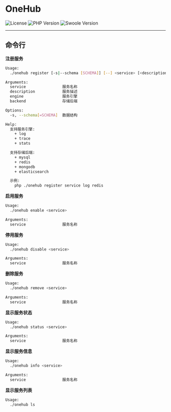 # OneHub

![License](https://img.shields.io/badge/License-Apache_2.0-d33d3b.svg)
![PHP Version](https://img.shields.io/badge/PHP-7.2.7-8892be.svg)
![Swoole Version](https://img.shields.io/badge/Swoole-2.2.0-108cdd.svg)

---

## 命令行

**注册服务**

```bash
Usage:
  ./onehub register [-s|--schema [SCHEMA]] [--] <service> [<description> [<engine> [<backend>]]]

Arguments:
  service                服务名称
  description            服务描述
  engine                 服务引擎
  backend                存储后端

Options:
  -s, --schema[=SCHEMA]  数据结构

Help:
  支持服务引擎:
    + log
    + trace
    + stats

  支持存储后端:
    + mysql
    + redis
    + mongodb
    + elasticsearch

  示例:
    php ./onehub register service log redis
```


**启用服务**

```bash
Usage:
  ./onehub enable <service>

Arguments:
  service                服务名称
```


**停用服务**

```bash
Usage:
  ./onehub disable <service>

Arguments:
  service                服务名称
```


**删除服务**

```bash
Usage:
  ./onehub remove <service>

Arguments:
  service                服务名称
```


**显示服务状态**

```bash
Usage:
  ./onehub status <service>

Arguments:
  service                服务名称
```


**显示服务信息**

```bash
Usage:
  ./onehub info <service>

Arguments:
  service                服务名称
```


**显示服务列表**

```bash
Usage:
  ./onehub ls
```
